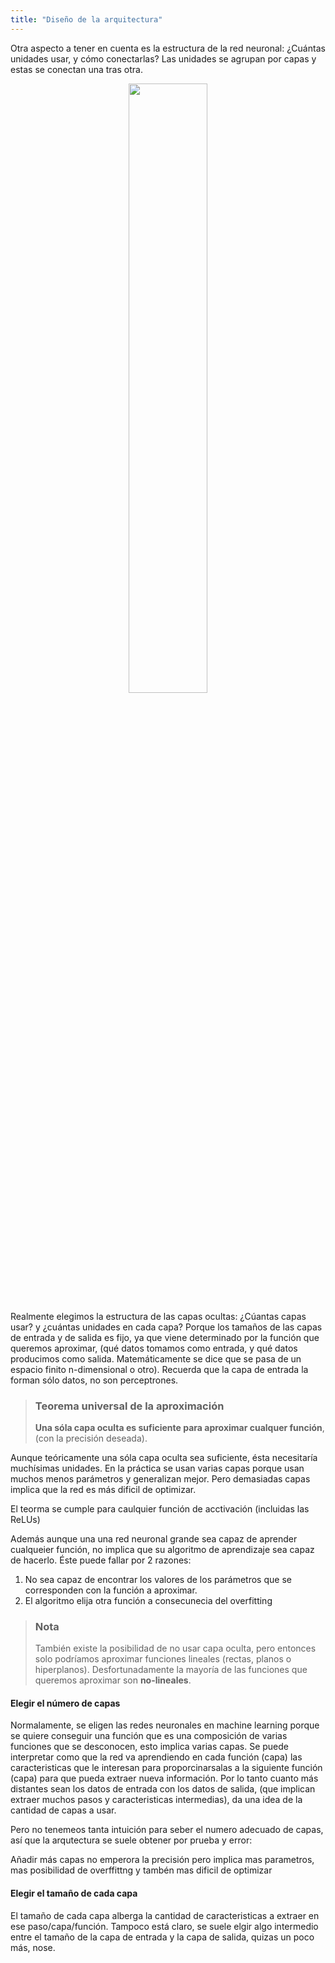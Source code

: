```yaml
---
title: "Diseño de la arquitectura"
---
```


Otra aspecto a tener en cuenta es la estructura de la red neuronal: ¿Cuántas unidades usar, y cómo conectarlas?
Las unidades se agrupan por capas y estas se conectan una tras otra.

<p align="center"><img src="https://icdn5.digitaltrends.com/image/artificial_neural_network_1-791x388.jpg" width="50%"/></p>

Realmente elegimos la estructura de las capas ocultas: ¿Cúantas capas usar? y ¿cuántas unidades en cada capa?
Porque los tamaños de las capas de entrada y de salida es fijo, ya que viene determinado por la función que queremos aproximar,
(qué datos tomamos como entrada, y qué datos producimos como salida. Matemáticamente se dice que se pasa de un espacio finito n-dimensional o otro). Recuerda que la capa de entrada la forman sólo datos, no son perceptrones.

> ### Teorema universal de la aproximación
> **Una sóla capa oculta es suficiente para aproximar cualquer función**, (con la precisión deseada).

Aunque teóricamente una sóla capa oculta sea suficiente, ésta necesitaría muchísimas unidades.
En la práctica se usan varias capas porque usan muchos menos parámetros y generalizan mejor.
Pero demasiadas capas implica que la red es más dificil de optimizar.

El teorma se cumple para caulquier función de acctivación (incluidas las ReLUs)

Además aunque una una red neuronal grande sea capaz de aprender cualqueier función,
no implica que su algoritmo de aprendizaje sea capaz de hacerlo. Éste puede fallar por 2 razones:
1. No sea capaz de encontrar los valores de los parámetros que se corresponden con la función a aproximar.
2. El algoritmo elija otra función a consecunecia del overfitting

> ### Nota
> También existe la posibilidad de no usar capa oculta, pero entonces solo podríamos aproximar funciones lineales
> (rectas, planos o hiperplanos). Desfortunadamente la mayoría de las funciones que queremos aproximar son **no-lineales**. 

#### Elegir el número de capas
Normalamente, se eligen las redes neuronales en machine learning porque se quiere conseguir
una función que es una composición de varias funciones que se desconocen, esto implica varias capas.
Se puede interpretar como que la red va aprendiendo en cada función (capa) las caracteristicas que le interesan
para proporcinarsalas a la siguiente función (capa) para que pueda extraer nueva información.
Por lo tanto cuanto más distantes sean los datos de entrada con los datos de salida,
(que implican extraer muchos pasos y caracteristicas intermedias), da una idea de la cantidad de capas a usar.

Pero no tenemeos tanta intuición para seber el numero adecuado de capas, así que
la arqutectura se suele obtener por prueba y error:

Añadir más capas no emperora la precisión pero implica mas parametros, mas posibilidad de overffittng y tambén mas dificil de optimizar

#### Elegir el tamaño de cada capa
El tamaño de cada capa alberga la cantidad de caracteristicas a extraer en ese paso/capa/función.
Tampoco está claro, se suele elgir algo intermedio entre el tamaño de la capa de entrada y la capa de salida, quizas un poco más, nose.

